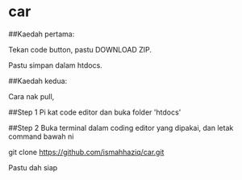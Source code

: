 # car

##Kaedah pertama:

Tekan code button, pastu DOWNLOAD ZIP.

Pastu simpan dalam htdocs.

##Kaedah kedua:

Cara nak pull,

##Step 1
Pi kat code editor dan buka folder 'htdocs'

##Step 2
Buka terminal dalam coding editor yang dipakai, dan letak command bawah ni

git clone https://github.com/ismahhaziq/car.git

Pastu dah siap
